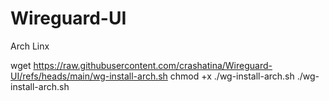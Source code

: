 # Wireguard-UI 
Arch Linx

wget https://raw.githubusercontent.com/crashatina/Wireguard-UI/refs/heads/main/wg-install-arch.sh
chmod +x ./wg-install-arch.sh
./wg-install-arch.sh

